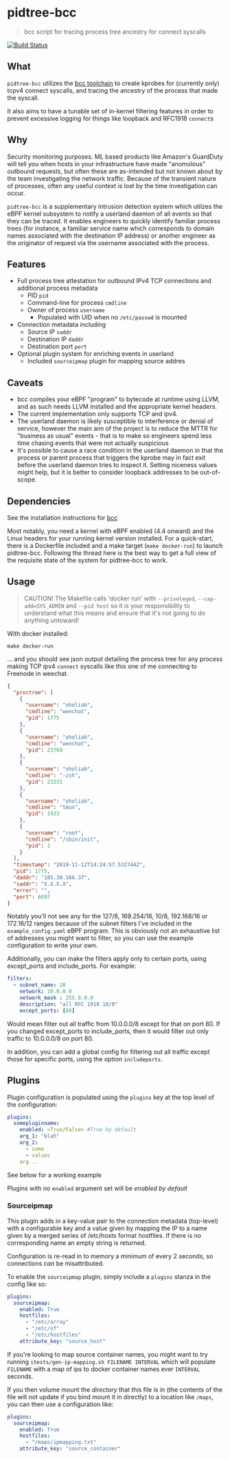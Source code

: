 # pidtree-bcc
> bcc script for tracing process tree ancestry for connect syscalls

[![Build Status](https://travis-ci.org/Yelp/pidtree-bcc.svg?branch=master)](https://travis-ci.org/Yelp/pidtree-bcc)

## What
`pidtree-bcc` utilizes the [bcc toolchain](https://github.com/iovisor/bcc) to
create kprobes for (currently only) tcpv4 connect syscalls, and tracing the
ancestry of the process that made the syscall.

It also aims to have a tunable set of in-kernel filtering features in order to
prevent excessive logging for things like loopback and RFC1918 `connect`s

## Why 
Security monitoring purposes. ML based products like Amazon's GuardDuty will
tell you when hosts in your infrastructure have made "anomolous" outbound
requests, but often these are as-intended but not known about by the team
investigating the network traffic. Because of the transient nature of processes,
often any useful context is lost by the time investigation can occur.

`pidtree-bcc` is a supplementary intrusion detection system which
utilzes the eBPF kernel subsystem to notify a userland daemon of all
events so that they can be traced. It enables engineers to quickly
identify familiar process trees (for instance, a familiar service name
which corresponds to domain names associated with the destination IP
address) or another engineer as the originator of request via the
username associated with the process.

## Features
- Full process tree attestation for outbound IPv4 TCP connections and
  additional process metadata
  - PID `pid`
  - Command-line for process `cmdline`
  - Owner of process `username`
    - Populated with UID when no `/etc/passwd` is mounted
- Connection metadata including
  - Source IP `saddr`
  - Destination IP `daddr`
  - Destination port `port`
- Optional plugin system for enriching events in userland
  - Included `sourceipmap` plugin for mapping source addres

## Caveats
* bcc compiles your eBPF "program" to bytecode at runtime using LLVM,
  and as such needs LLVM installed and the appropriate kernel headers.
* The current implementation only supports TCP and ipv4.
* The userland daemon is likely susceptible to interference or denial of
  service, however the main aim of the project is to reduce the MTTR for
  "business as usual" events - that is to make so engineers spend less time
  chasing events that were not actually suspicious
* It's possible to cause a race condition in the userland daemon in that
  the process or parent process that triggers the kprobe may in fact
  exit before the userland daemon tries to inspect it. Setting niceness
  values might help, but it is better to consider loopback addresses to
  be out-of-scope.

## Dependencies 
See the installation instructions for [bcc](https://github.com/iovisor/bcc)

Most notably, you need a kernel with eBPF enabled (4.4 onward) and the
Linux headers for your running kernel version installed. For a
quick-start, there is a Dockerfile included and a make target (`make
docker-run`) to launch pidtree-bcc. Following the thread here is the
best way to get a full view of the requisite state of the system for
pidtree-bcc to work.

## Usage 
> CAUTION! The Makefile calls 'docker run' with `--priveleged`,
> `--cap-add=SYS_ADMIN` and `--pid host` so it is your responsibility
> to understand what this means and ensure that it's not going to do
> anything untoward!

With docker installed:
```
make docker-run
```

... and you should see json output detailing the process tree for any process
making TCP ipv4 `connect` syscalls like this one of me connecting to Freenode in weechat.
```json
{
  "proctree": [
    {
      "username": "oholiab",
      "cmdline": "weechat",
      "pid": 1775
    },
    {
      "username": "oholiab",
      "cmdline": "weechat",
      "pid": 23769
    },
    {
      "username": "oholiab",
      "cmdline": "-zsh",
      "pid": 23231
    },
    {
      "username": "oholiab",
      "cmdline": "tmux",
      "pid": 1923
    },
    {
      "username": "root",
      "cmdline": "/sbin/init",
      "pid": 1
    }
  ],
  "timestamp": "2019-11-12T14:24:57.532744Z",
  "pid": 1775,
  "daddr": "185.30.166.37",
  "saddr": "X.X.X.X",
  "error": "",
  "port": 6697
}
```

Notably you'll not see any for the 127/8, 169.254/16, 10/8, 192.168/16
or 172.16/12 ranges because of the subnet filters I've included in the
`example_config.yaml` eBPF program.  This is obviously not an exhaustive
list of addresses you might want to filter, so you can use the example
configuration to write your own.

Additionally, you can make the filters apply only to certain ports, using except_ports and include_ports.
For example:

```yaml
filters:
  - subnet_name: 10
    network: 10.0.0.0
    network_mask : 255.0.0.0
    description: "all RFC 1918 10/8"
    except_ports: [80]
```

Would mean filter out all traffic from 10.0.0.0/8 except for that on port 80. If you changed except_ports
to include_ports, then it would filter out only traffic to 10.0.0.0/8 on port 80.

In addition, you can add a global config for filtering out all traffic except those for specific ports,
using the option `includeports`.

## Plugins
Plugin configuration is populated using the `plugins` key at the top level of the configuration:

```yaml
plugins:
  somepluginname:
    enabled: <True/False> #True by default
    arg_1: "blah"
    arg_2:
      - some
      - values
    arg...
```

See below for a working example

Plugins with no `enabled` argument set will be *enabled by default*

### Sourceipmap
This plugin adds in a key-value pair to the connection metadata
(top-level) with a configurable key and a value given by mapping the IP
to a name given by a merged series of /etc/hosts format hostfiles. If
there is no corresponding name an empty string is returned.

Configuration is re-read in to memory a minimum of every 2 seconds, so
connections *can* be misattributed.

To enable the `sourceipmap` plugin, simply include a `plugins` stanza in the config like so:

```yaml
plugins:
  sourceipmap:
    enabled: True
    hostfiles:
      - "/etc/array"
      - "/etc/of"
      - "/etc/hostfiles"
    attribute_key: "source_host"
```

If you're looking to map source container names, you might want to try
running `itests/gen-ip-mapping.sh FILENAME INTERVAL` which will populate
`FILENAME` with a map of ips to docker container names ever `INTERVAL`
seconds.

If you then volume mount the *directory* that this file is in (the contents of the file will not update if you bind mount it in directly) to a location like `/maps`, you can then use a configuration like:

```yaml
plugins:
  sourceipmap:
    enabled: True
    hostfiles:
      - "/maps/ipmapping.txt"
    attribute_key: "source_container"
```
